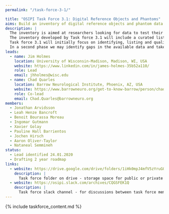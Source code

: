 ```yaml
---
permalink: "/task-force-3-1/"

title: "OSIPI Task Force 3.1: Digital Reference Objects and Phantoms"
aims: Build an inventory of digital reference objects and phantom data for perfusion MRI.
description: |
  The inventory is aimed at researchers looking for data to test their perfusion analysis methods, and at data owners who want to share data for secondary research. 
  The inventory developed by Task force 3.1 will include a curated list of publicly available digital reference objects (DROs), synthetic and phantom data that can serve as ground truth for perfusion analysis methods.
  Task force 3.1 will initially focus on identifying, listing and qualifying existing datasets. 
  In a second phase we may identify gaps in the available data and take actions to fill them.
leads:
  - name: Jim Holmes
    location: University of Wisconsin-Madison, Madison, WI, USA
    website: https://www.linkedin.com/in/james-holmes-35b52a110/
    role: Lead
    email: jhholmes@wisc.edu
  - name: Chad Quarles
    location: Barrow Neurological Institute, Phoenix, AZ, USA
    website: https://www.barrowneuro.org/get-to-know-barrow/person/chad-quarles-phd/
    role: Co-lead
    email: Chad.Quarles@barrowneuro.org 
members:
  - Jonathan Arvidsson
  - Leah Henze Bancroft
  - Benoit Bourassa Moreau
  - Ingomar Gutmann
  - Xavier Golay
  - Pauline Hall Barrientos
  - Jochen Hirsch
  - Aaron Oliver-Taylor
  - Nataneal Semmineh
status:
  - Lead identified 24.01.2020
  - Drafting 2 year roadmap
links:
  - website: https://drive.google.com/drive/folders/1iHk0mpJ4mfV5zYruGQuGuxzhxZvFOzX9
    description: |
      Task force folder on drive - storage space for public or private documents developed by the task force.
  - website: https://osipi.slack.com/archives/CQGSFEK1Q
    description: |
      Task force slack channel - for discussions between task force members.
---
```


{% include taskforce_content.md %}
<!--- Please include your task force contents below, free formatting -->
